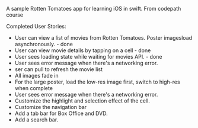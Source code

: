 A sample Rotten Tomatoes app for learning iOS in swift. From codepath course 

Completed User Stories:
* User can view a list of movies from Rotten Tomatoes. Poster imagesload asynchronously. - done 
* User can view movie details by tapping on a cell - done 
* User sees loading state while waiting for movies API. - done 
* User sees error message when there's a networking error.
* ser can pull to refresh the movie list
* All images fade in
* For the large poster, load the low-res image first, switch to high-res when complete
* User sees error message when there's a networking error.
* Customize the highlight and selection effect of the cell.
* Customize the navigation bar
* Add a tab bar for Box Office and DVD.
* Add a search bar.